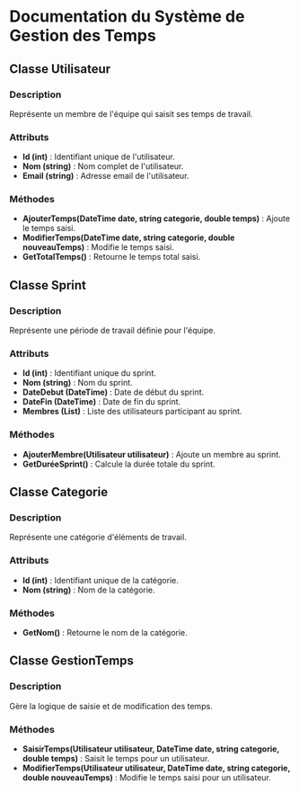 # Documentation du Système de Gestion des Temps

## Classe Utilisateur

### Description
Représente un membre de l'équipe qui saisit ses temps de travail.

### Attributs
- **Id (int)** : Identifiant unique de l'utilisateur.
- **Nom (string)** : Nom complet de l'utilisateur.
- **Email (string)** : Adresse email de l'utilisateur.

### Méthodes
- **AjouterTemps(DateTime date, string categorie, double temps)** : Ajoute le temps saisi.
- **ModifierTemps(DateTime date, string categorie, double nouveauTemps)** : Modifie le temps saisi.
- **GetTotalTemps()** : Retourne le temps total saisi.

## Classe Sprint

### Description
Représente une période de travail définie pour l'équipe.

### Attributs
- **Id (int)** : Identifiant unique du sprint.
- **Nom (string)** : Nom du sprint.
- **DateDebut (DateTime)** : Date de début du sprint.
- **DateFin (DateTime)** : Date de fin du sprint.
- **Membres (List<Utilisateur>)** : Liste des utilisateurs participant au sprint.

### Méthodes
- **AjouterMembre(Utilisateur utilisateur)** : Ajoute un membre au sprint.
- **GetDuréeSprint()** : Calcule la durée totale du sprint.


## Classe Categorie

### Description
Représente une catégorie d'éléments de travail.

### Attributs
- **Id (int)** : Identifiant unique de la catégorie.
- **Nom (string)** : Nom de la catégorie.

### Méthodes
- **GetNom()** : Retourne le nom de la catégorie.

## Classe GestionTemps

### Description
Gère la logique de saisie et de modification des temps.

### Méthodes
- **SaisirTemps(Utilisateur utilisateur, DateTime date, string categorie, double temps)** : Saisit le temps pour un utilisateur.
- **ModifierTemps(Utilisateur utilisateur, DateTime date, string categorie, double nouveauTemps)** : Modifie le temps saisi pour un utilisateur.